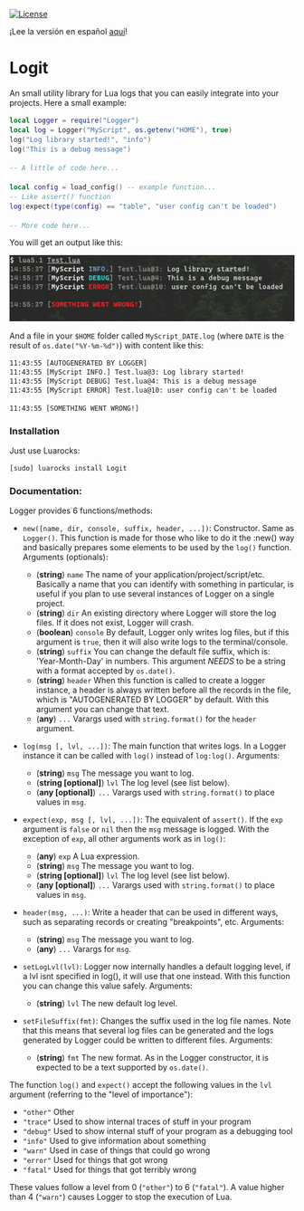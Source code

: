 [![License][LicenseBadge]][licenseURL]

¡Lee la versión en español [aquí](README_es.md)!

# Logit

An small utility library for Lua logs that you can easily integrate into your projects.
Here a small example:

```lua
local Logger = require("Logger")
local log = Logger("MyScript", os.getenv("HOME"), true)
log("Log library started!", "info")
log("This is a debug message")

-- A little of code here...

local config = load_config() -- example function...
-- Like assert() function
log:expect(type(config) == "table", "user config can't be loaded")

-- More code here...
```

You will get an output like this:

![Capture 1](capture.png)

And a file in your `$HOME` folder called `MyScript_DATE.log` (where `DATE` is the result of `os.date("%Y-%m-%d")`) with content like this:

```
11:43:55 [AUTOGENERATED BY LOGGER]
11:43:55 [MyScript INFO.] Test.lua@3: Log library started!
11:43:55 [MyScript DEBUG] Test.lua@4: This is a debug message
11:43:55 [MyScript ERROR] Test.lua@10: user config can't be loaded

11:43:55 [SOMETHING WENT WRONG!]
```

### Installation

Just use Luarocks:

```
[sudo] luarocks install Logit
```

### Documentation:

Logger provides 6 functions/methods:

  - `new([name, dir, console, suffix, header, ...])`: Constructor. Same as `Logger()`. This function is made for those who like to do it the :new() way and basically prepares some elements to be used by the `log()` function. Arguments (optionals):
    - (__string__) `name` The name of your application/project/script/etc. Basically a name that you can identify with something in particular, is useful if you plan to use several instances of Logger on a single project.
    - (__string__) `dir` An existing directory where Logger will store the log files. If it does not exist, Logger will crash.
    - (__boolean__) `console` By default, Logger only writes log files, but if this argument is `true`, then it will also write logs to the terminal/console.
    - (__string__) `suffix` You can change the default file suffix, which is: 'Year-Month-Day' in numbers. This argument _NEEDS_ to be a string with a format accepted by `os.date()`.
    - (__string__) `header` When this function is called to create a logger instance, a header is always written before all the records in the file, which is "AUTOGENERATED BY LOGGER" by default. With this argument you can change that text.
    - (__any__) `...` Varargs used with `string.format()` for the `header` argument.

  - `log(msg [, lvl, ...])`: The main function that writes logs. In a Logger instance it can be called with `log()` instead of `log:log()`. Arguments:
    - (__string__) `msg` The message you want to log.
    - (__string [optional]__) `lvl` The log level (see list below).
    - (__any [optional]__) `...` Varargs used with `string.format()` to place values in `msg`.

  - `expect(exp, msg [, lvl, ...])`: The equivalent of `assert()`. If the `exp` argument is `false` or `nil` then the `msg` message is logged. With the exception of `exp`, all other arguments work as in `log()`:
    - (__any__) `exp` A Lua expression.
    - (__string__) `msg` The message you want to log.
    - (__string [optional]__) `lvl` The log level (see list below).
    - (__any [optional]__) `...` Varargs used with `string.format()` to place values in `msg`.

  - `header(msg, ...)`: Write a header that can be used in different ways, such as separating records or creating "breakpoints", etc. Arguments:
    - (__string__) `msg` The message you want to log.
    - (__any__) `...` Varargs for `msg`.

  - `setLogLvl(lvl)`: Logger now internally handles a default logging level, if a lvl isnt specified in log(), it will use that one instead. With this function you can change this value safely. Arguments:
    - (__string__) `lvl` The new default log level.

  - `setFileSuffix(fmt)`: Changes the suffix used in the log file names. Note that this means that several log files can be generated and the logs generated by Logger could be written to different files. Arguments:
    - (__string__) `fmt` The new format. As in the Logger constructor, it is expected to be a text supported by `os.date()`.

The function `log()` and `expect()` accept the following values in the `lvl` argument (referring to the "level of importance"):

  * `"other"` Other
  * `"trace"` Used to show internal traces of stuff in your program
  * `"debug"` Used to show internal stuff of your program as a debugging tool
  * `"info"`  Used to give information about something
  * `"warn"`  Used in case of things that could go wrong
  * `"error"` Used for things that got wrong
  * `"fatal"` Used for things that got terribly wrong

These values follow a level from 0 (`"other"`) to 6 (`"fatal"`).
A value higher than 4 (`"warn"`) causes Logger to stop the execution of Lua.

[LicenseBadge]: https://img.shields.io/badge/License-Zlib-brightgreen?style=for-the-badge
[LicenseURL]: https://opensource.org/licenses/Zlib
